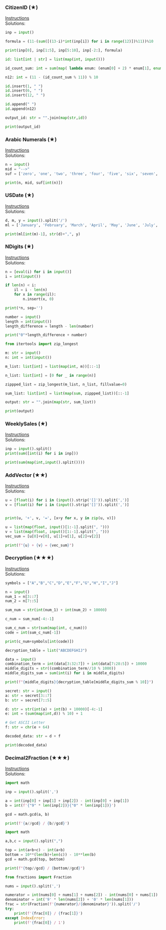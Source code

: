 ### ​CitizenID (​★)

[Instructions](https://2190101.nattee.net/problems/840/get_statement/02_StrList_01.pdf)\
Solutions:

```python
inp = input()

formula = (11-(sum([(13-i)*int(inp[i]) for i in range(12)])%11))%10

print(inp[0], inp[1:5], inp[5:10], inp[-2:], formula)
```
```python
id: list[int | str] = list(map(int, input()))

id_count_sum: int = sum(map( lambda enum: (enum[0] + 2) * enum[1], enumerate(id[::-1]) ))

n12: int = (11 - (id_count_sum % 11)) % 10

id.insert(1, " ")
id.insert(6, " ")
id.insert(12, " ")

id.append(" ")
id.append(n12)

output_id: str = "".join(map(str,id))

print(output_id)
```
### ​Arabic ​Numerals (​★)

[Instructions](https://2190101.nattee.net/problems/841/get_statement/02_StrList_02.pdf)\
Solutions:

```python
n = input()
mid = "-->"
suf = ['zero', 'one', 'two', 'three', 'four', 'five', 'six', 'seven', 'eight', 'nine']

print(n, mid, suf[int(n)])
```

### ​USDate (​★)

[Instructions](https://2190101.nattee.net/problems/842/get_statement/02_StrList_03.pdf)\
Solutions:

```python
d, m, y = input().split('/')
ml = ['January', 'February', 'March', 'April', 'May', 'June', 'July', 'August', 'September', 'October', 'November', 'December']

print(ml[int(m)-1], str(d)+",", y)
```

### ​NDigits (​★)

[Instructions](https://2190101.nattee.net/problems/843/get_statement/02_StrList_04.pdf)\
Solutions:

```python
n = [eval(i) for i in input()]
i = int(input())

if len(n) < i:
    il = i - len(n)
    for x in range(il):
        n.insert(x, 0)

print(*n, sep='')
```

```python
number = input()
length = int(input())
length_difference = length - len(number)

print("0"*length_difference + number)
```
```python
from itertools import zip_longest

m: str = input()
n: int = int(input())

m_list: list[int] = list(map(int, m))[::-1]

n_list: list[int] = [0 for _ in range(n)]

zippped_list = zip_longest(m_list, n_list, fillvalue=0)

sum_list: list[int] = list(map(sum, zippped_list))[::-1]

output: str = "".join(map(str, sum_list))

print(output)
```
### ​WeeklySales (​★)

[Instructions](https://2190101.nattee.net/problems/844/get_statement/02_StrList_05.pdf)\
Solutions:

```python
inp = input().split()
print(sum([int(i) for i in inp]))
```

```python
print(sum(map(int,input().split())))
```

### ​AddVector (​★★)

[Instructions](https://2190101.nattee.net/problems/845/get_statement/02_StrList_06.pdf)\
Solutions:

```python
u = [float(i) for i in (input().strip('[]')).split(',')]
v = [float(i) for i in (input().strip('[]')).split(',')]


print(u, '+', v, '=', [x+y for x, y in zip(u, v)])
```

```python
u = list(map(float, input()[1:-1].split(", ")))
v = list(map(float, input()[1:-1].split(", ")))
vec_sum = [u[0]+v[0], u[1]+v[1], u[2]+v[2]]

print(f"{u} + {v} = {vec_sum}")
```

### ​Decryption (​★★★)

[Instructions](https://2190101.nattee.net/problems/846/get_statement/02_StrList_07.pdf)\
Solutions:

```python
symbols = ["A","B","C","D","E","F","G","H","I","J"]

n = input()
num_1 = n[3::7]
num_2 = n[7::5]

sum_num = str(int(num_1) + int(num_2) + 10000)

c_num = sum_num[-4:-1]

sum_c_num = str(sum(map(int, c_num)))
code = int(sum_c_num[-1])

print(c_num+symbols[int(code)])
```

```python
decryption_table = list("ABCDEFGHIJ")

data = input()
combination_term = int(data[3:32:7]) + int(data[7:28:5]) + 10000
middle_digits = str((combination_term//10 % 1000))
middle_digits_sum = sum(int(i) for i in middle_digits)

print(f"{middle_digits}{decryption_table[middle_digits_sum % 10]}")
```
```python
secret: str = input()
a: str = secret[3::7]
b: str = secret[7::5]

d: str = str(int(a) + int(b) + 10000)[-4:-1]
e: int = (sum(map(int,d)) % 10) + 1

# Get ASCII Letter
f: str = chr(e + 64)

decoded_data: str = d + f

print(decoded_data)
```
### ​Decimal2Fraction (​★★★)

[Instructions](https://2190101.nattee.net/problems/1038/get_statement/02_StrList_08.pdf)\
Solutions:

```python
import math

inp = input().split(',')

a = int(inp[0] + inp[1] + inp[2]) - int(inp[0] + inp[1])
b = int(f'{"9" * len(inp[2])}{"0" * len(inp[1])}')

gcd = math.gcd(a, b)

print(f'{a//gcd} / {b//gcd}')
```

```python
import math

a,b,c = input().split(",")

top = int(a+b+c) - int(a+b)
bottom = 10**(len(b)+len(c)) - 10**len(b)
gcd = math.gcd(top, bottom)

print(f"{top//gcd} / {bottom//gcd}")
```

```python
from fractions import Fraction

nums = input().split(',')

numerator = int(nums[0] + nums[1] + nums[2]) - int(nums[0] + nums[1])
denominator = int('9' * len(nums[2]) + '0' * len(nums[1]))
frac = str(Fraction(f'{numerator}/{denominator}')).split('/')
try:
    print(f'{frac[0]} / {frac[1]}')
except IndexError:
    print(f'{frac[0]} / 1')
```
